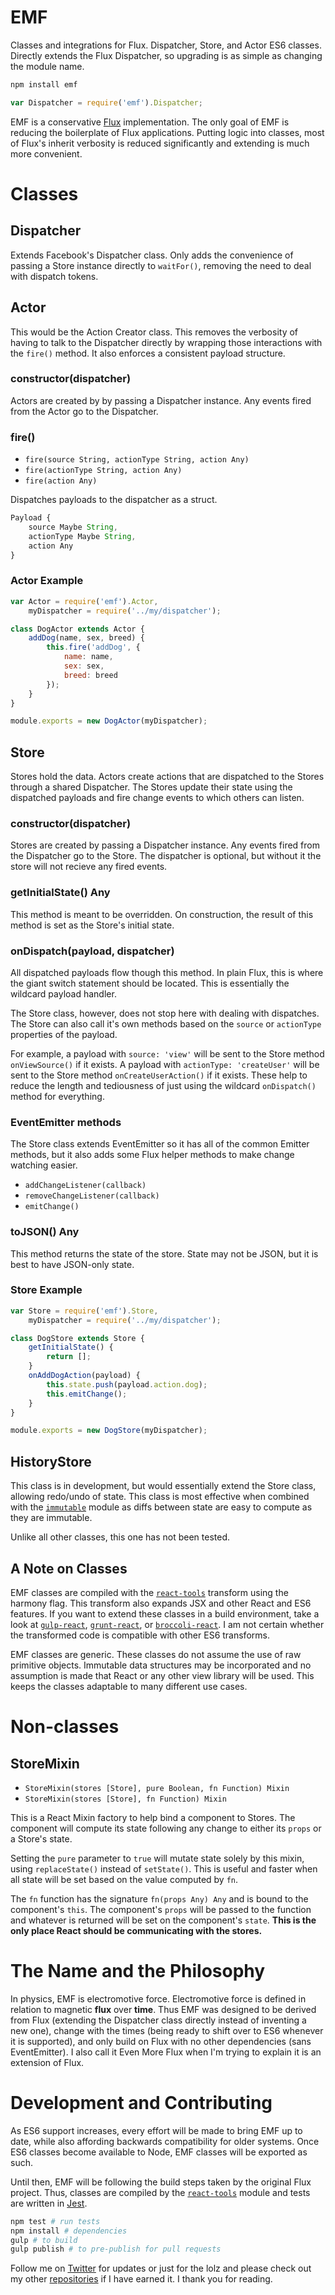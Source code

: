 EMF
===

Classes and integrations for Flux. Dispatcher, Store, and Actor ES6 classes. Directly extends the Flux Dispatcher, so upgrading is as simple as changing the module name.

```bash
npm install emf
```

```js
var Dispatcher = require('emf').Dispatcher;
```

EMF is a conservative [Flux](https://github.com/facebook/flux) implementation. The only goal of EMF is reducing the boilerplate of Flux applications. Putting logic into classes, most of Flux's inherit verbosity is reduced significantly and extending is much more convenient.

# Classes

## Dispatcher

Extends Facebook's Dispatcher class. Only adds the convenience of passing a Store instance directly to `waitFor()`, removing the need to deal with dispatch tokens.

## Actor

This would be the Action Creator class. This removes the verbosity of having to talk to the Dispatcher directly by wrapping those interactions with the `fire()` method. It also enforces a consistent payload structure.

### constructor(dispatcher)

Actors are created by by passing a Dispatcher instance. Any events fired from the Actor go to the Dispatcher.

### fire()

- `fire(source String, actionType String, action Any)`
- `fire(actionType String, action Any)`
- `fire(action Any)`

Dispatches payloads to the dispatcher as a struct.

```js
Payload {
	source Maybe String,
	actionType Maybe String,
	action Any	
}
```

### Actor Example

```js
var Actor = require('emf').Actor,
	myDispatcher = require('../my/dispatcher');

class DogActor extends Actor {
	addDog(name, sex, breed) {
		this.fire('addDog', {
			name: name,
			sex: sex,
			breed: breed
		});
	}
}

module.exports = new DogActor(myDispatcher);
```

## Store

Stores hold the data. Actors create actions that are dispatched to the Stores through a shared Dispatcher. The Stores update their state using the dispatched payloads and fire change events to which others can listen.

### constructor(dispatcher)

Stores are created by passing a Dispatcher instance. Any events fired from the Dispatcher go to the Store. The dispatcher is optional, but without it the store will not recieve any fired events.

### getInitialState() Any

This method is meant to be overridden. On construction, the result of this method is set as the Store's initial state.

### onDispatch(payload, dispatcher)

All dispatched payloads flow though this method. In plain Flux, this is where the giant switch statement should be located. This is essentially the wildcard payload handler.

The Store class, however, does not stop here with dealing with dispatches. The Store can also call it's own methods based on the `source` or `actionType` properties of the payload. 

For example, a payload with `source: 'view'` will be sent to the Store method `onViewSource()` if it exists. A payload with `actionType: 'createUser'` will be sent to the Store method `onCreateUserAction()` if it exists. These help to reduce the length and tediousness of just using the wildcard `onDispatch()` method for everything.

### EventEmitter methods

The Store class extends EventEmitter so it has all of the common Emitter methods, but it also adds some Flux helper methods to make change watching easier.

- `addChangeListener(callback)`
- `removeChangeListener(callback)`
- `emitChange()`

### toJSON() Any

This method returns the state of the store. State may not be JSON, but it is best to have JSON-only state. 

### Store Example
```js
var Store = require('emf').Store,
	myDispatcher = require('../my/dispatcher');

class DogStore extends Store {
	getInitialState() {
		return [];
	}
	onAddDogAction(payload) {
		this.state.push(payload.action.dog);
		this.emitChange();
	}
}

module.exports = new DogStore(myDispatcher);
```

## HistoryStore

This class is in development, but would essentially extend the Store class, allowing redo/undo of state. This class is most effective when combined with the [`immutable`](http://facebook.github.io/immutable-js/) module as diffs between state are easy to compute as they are immutable.

Unlike all other classes, this one has not been tested. 

## A Note on Classes

EMF classes are compiled with the [`react-tools`](http://facebook.github.io/react/) transform using the harmony flag. This transform also expands JSX and other React and ES6 features. If you want to extend these classes in a build environment, take a look at [`gulp-react`](https://github.com/sindresorhus/gulp-react), [`grunt-react`](https://github.com/ericclemmons/grunt-react), or [`broccoli-react`](https://github.com/eddhannay/broccoli-react). I am not certain whether the transformed code is compatible with other ES6 transforms.

EMF classes are generic. These classes do not assume the use of raw primitive objects. Immutable data structures may be incorporated and no assumption is made that React or any other view library will be used. This keeps the classes adaptable to many different use cases.

# Non-classes

## StoreMixin

- `StoreMixin(stores [Store], pure Boolean, fn Function) Mixin`
- `StoreMixin(stores [Store], fn Function) Mixin`

This is a React Mixin factory to help bind a component to Stores. The component will compute its state following any change to either its `props` or a Store's state. 

Setting the `pure` parameter to `true` will mutate state solely by this mixin, using `replaceState()` instead of `setState()`. This is useful and faster when all state will be set based on the value computed by `fn`.

The `fn` function has the signature `fn(props Any) Any` and is bound to the component's `this`. The component's `props` will be passed to the function and whatever is returned will be set on the component's `state`. **This is the only place React should be communicating with the stores.**

# The Name and the Philosophy

In physics, EMF is electromotive force. Electromotive force is defined in relation to magnetic **flux** over **time**. Thus EMF was designed to be derived from Flux (extending the Dispatcher class directly instead of inventing a new one), change with the times (being ready to shift over to ES6 whenever it is supported), and only build on Flux with no other dependencies (sans EventEmitter). I also call it Even More Flux when I'm trying to explain it is an extension of Flux.

# Development and Contributing

As ES6 support increases, every effort will be made to bring EMF up to date, while also affording backwards compatibility for older systems. Once ES6 classes become available to Node, EMF classes will be exported as such. 

Until then, EMF will be following the build steps taken by the original Flux project. Thus, classes are compiled by the [`react-tools`](http://facebook.github.io/react/) module and tests are written in [Jest](https://facebook.github.io/jest/).

```bash
npm test # run tests
npm install # dependencies
gulp # to build
gulp publish # to pre-publish for pull requests
```

Follow me on [Twitter](https://twitter.com/compooter) for updates or just for the lolz and please check out my other [repositories](https://github.com/andrejewski) if I have earned it. I thank you for reading.